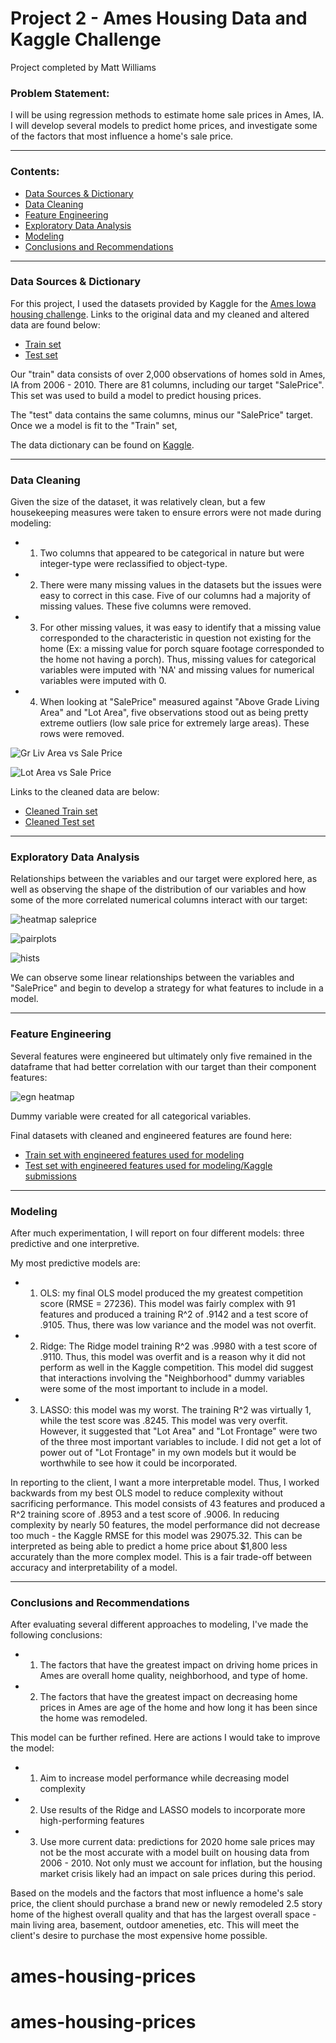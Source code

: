 # Project 2 - Ames Housing Data and Kaggle Challenge

Project completed by Matt Williams

### Problem Statement:

I will be using regression methods to estimate home sale prices in Ames, IA. I will develop several models to predict home prices, and investigate some of the factors that most influence a home's sale price.

---

### Contents:
- [Data Sources & Dictionary](#Data-Sources-&-Dictionary)
- [Data Cleaning](#Data-Cleaning)
- [Feature Engineering](#Feature-Engineering)
- [Exploratory Data Analysis](#Exploratory-Data-Analysis)
- [Modeling](#Modeling)
- [Conclusions and Recommendations](#Conclusions-and-Recommendations)

---

### Data Sources & Dictionary

For this project, I used the datasets provided by Kaggle for the [Ames Iowa housing challenge](https://www.kaggle.com/c/dsi-us-12-project-2-regression-challenge/overview). Links to the original data and my cleaned and altered data are found below:

- [Train set](./datasets/train.csv)
- [Test set](./datasets/test.csv)


Our "train" data consists of over 2,000 observations of homes sold in Ames, IA from 2006 - 2010. There are 81 columns, including our target "SalePrice". This set was used to build a model to predict housing prices.

The "test" data contains the same columns, minus our "SalePrice" target. Once we a model is fit to the "Train" set,

The data dictionary can be found on [Kaggle](https://www.kaggle.com/c/dsi-us-12-project-2-regression-challenge/data).

---

### Data Cleaning

Given the size of the dataset, it was relatively clean, but a few housekeeping measures were taken to ensure errors were not made during modeling:

- 1) Two columns that appeared to be categorical in nature but were integer-type were reclassified to object-type.
- 2) There were many missing values in the datasets but the issues were easy to correct in this case. Five of our columns had a majority of missing values. These five columns were removed.
- 3) For other missing values, it was easy to identify that a missing value corresponded to the characteristic in question not existing for the home (Ex: a missing value for porch square footage corresponded to the home not having a porch). Thus, missing values for categorical variables were imputed with 'NA' and missing values for numerical variables were imputed with 0.
- 4) When looking at "SalePrice" measured against "Above Grade Living Area" and "Lot Area", five observations stood out as being pretty extreme outliers (low sale price for extremely large areas). These rows were removed.

![Gr Liv Area vs Sale Price](./graphs/grlivarea_saleprice.png)

![Lot Area vs Sale Price](./graphs/lotarea_saleprice.png)

Links to the cleaned data are below:
- [Cleaned Train set](./datasets/train_clean.csv)
- [Cleaned Test set](./datasets/test_clean.csv)

---

### Exploratory Data Analysis

Relationships between the variables and our target were explored here, as well as observing the shape of the distribution of our variables and how some of the more correlated numerical columns interact with our target:

![heatmap saleprice](./graphs/heatmap_saleprice.png)

![pairplots](./graphs/pairplots.png)

![hists](./graphs/hists.png)

We can observe some linear relationships between the variables and "SalePrice" and begin to develop a strategy for what features to include in a model.

---

### Feature Engineering

Several features were engineered but ultimately only five remained in the dataframe that had better correlation with our target than their component features:

![egn heatmap](./graphs/heatmap_saleprice_eng.png)

Dummy variable were created for all categorical variables.

Final datasets with cleaned and engineered features are found here:

- [Train set with engineered features used for modeling](./datasets/train_eng.csv)
- [Test set with engineered features used for modeling/Kaggle submissions](./datasets/test_eng.csv)

---

### Modeling

After much experimentation, I will report on four different models: three predictive and one interpretive.

My most predictive models are:

- 1) OLS: my final OLS model produced the my greatest competition score (RMSE = 27236). This model was fairly complex with 91 features and produced a training R^2 of .9142 and a test score of .9105. Thus, there was low variance and the model was not overfit.

- 2) Ridge: The Ridge model training R^2 was .9980 with a test score of .9110. Thus, this model was overfit and is a reason why it did not perform as well in the Kaggle competition. This model did suggest that interactions involving the "Neighborhood" dummy variables were some of the most important to include in a model.

- 3) LASSO: this model was my worst. The training R^2 was virtually 1, while the test score was .8245. This model was very overfit. However, it suggested that "Lot Area" and "Lot Frontage" were two of the three most important variables to include. I did not get a lot of power out of "Lot Frontage" in my own models but it would be worthwhile to see how it could be incorporated.

In reporting to the client, I want a more interpretable model. Thus, I worked backwards from my best OLS model to reduce complexity without sacrificing performance. This model consists of 43 features and produced a R^2 training score of .8953 and a test score of .9006. In reducing complexity by nearly 50 features, the model performance did not decrease too much - the Kaggle RMSE for this model was 29075.32. This can be interpreted as being able to predict a home price about $1,800 less accurately than the more complex model. This is a fair trade-off between accuracy and interpretability of a model.

---

### Conclusions and Recommendations

After evaluating several different approaches to modeling, I've made the following conclusions:

- 1) The factors that have the greatest impact on driving home prices in Ames are overall home quality, neighborhood, and type of home.
- 2) The factors that have the greatest impact on decreasing home prices in Ames are age of the home and how long it has been since the home was remodeled.

This model can be further refined. Here are actions I would take to improve the model:

- 1) Aim to increase model performance while decreasing model complexity
- 2) Use results of the Ridge and LASSO models to incorporate more high-performing features
- 3) Use more current data: predictions for 2020 home sale prices may not be the most accurate with a model built on housing data from 2006 - 2010. Not only must we account for inflation, but the housing market crisis likely had an impact on sale prices during this period.

Based on the models and the factors that most influence a home's sale price, the client should purchase a brand new or newly remodeled 2.5 story home of the highest overall quality and that has the largest overall space - main living area, basement, outdoor ameneties, etc. This will meet the client's desire to purchase the most expensive home possible.
# ames-housing-prices
# ames-housing-prices
